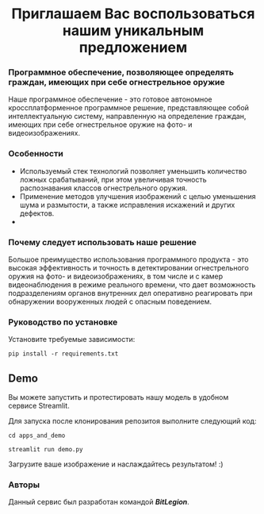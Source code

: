 <h1 align="center">Приглашаем Вас воспользоваться нашим уникальным предложением</h1>

### Программное обеспечение, позволяющее определять граждан, имеющих при себе огнестрельное оружие

Наше программное обеспечение - это готовое автономное кроссплатформенное программное решение, представляющее собой интеллектуальную систему, направленную на определение граждан, имеющих при себе огнестрельное оружие на фото- и видеоизображениях. 

### Особенности

- Используемый стек технологий позволяет уменьшить количество ложных срабатываний, при этом увеличивая точность распознавания классов огнестрельного оружия.
- Применение методов улучшения изображений с целью уменьшения шума и размытости, а также исправления искажений и других дефектов. 
-

### Почему следует использовать наше решение

Большое преимущество использования программного продукта - это высокая эффективность и точность в детектировании огнестрельного оружия на фото- и видеоизображениях, в том числе и с камер видеонаблюдения в режиме реального времени, что дает возможность подразделениям органов внутренних дел оперативно реагировать при обнаружении вооруженных людей с опасным поведением.

### Руководство по установке
Установите требуемые зависимости:

`pip install -r requirements.txt`

## Demo
Вы можете запустить и протестировать нашу модель в удобном сервисе Streamlit.

Для запуска после клонирования репозитоя выполните следующий код:

`cd apps_and_demo`

`streamlit run demo.py`

Загрузите ваше изображение и наслаждайтесь результатом! :)

### Авторы

Данный сервис был разработан командой ***BitLegion***.
